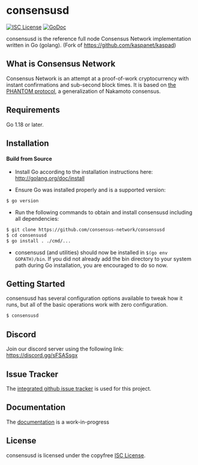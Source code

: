 
consensusd
====

[![ISC License](http://img.shields.io/badge/license-ISC-blue.svg)](https://choosealicense.com/licenses/isc/)
[![GoDoc](https://img.shields.io/badge/godoc-reference-blue.svg)](http://godoc.org/github.com/consensus-network/consensusd)

consensusd is the reference full node Consensus Network implementation written in Go (golang).
(Fork of https://github.com/kaspanet/kaspad)

## What is Consensus Network

Consensus Network is an attempt at a proof-of-work cryptocurrency with instant confirmations and sub-second block times. It is based on [the PHANTOM protocol](https://eprint.iacr.org/2018/104.pdf), a generalization of Nakamoto consensus.

## Requirements

Go 1.18 or later.

## Installation

#### Build from Source

- Install Go according to the installation instructions here:
  http://golang.org/doc/install

- Ensure Go was installed properly and is a supported version:

```bash
$ go version
```

- Run the following commands to obtain and install consensusd including all dependencies:

```bash
$ git clone https://github.com/consensus-network/consensusd
$ cd consensusd
$ go install . ./cmd/...
```

- consensusd (and utilities) should now be installed in `$(go env GOPATH)/bin`. If you did
  not already add the bin directory to your system path during Go installation,
  you are encouraged to do so now.


## Getting Started

consensusd has several configuration options available to tweak how it runs, but all
of the basic operations work with zero configuration.

```bash
$ consensusd
```

## Discord
Join our discord server using the following link: https://discord.gg/sFSASsgx

## Issue Tracker

The [integrated github issue tracker](https://github.com/consensus-network/consensusd/issues)
is used for this project.

## Documentation

The [documentation](https://github.com/consensus-network/docs) is a work-in-progress

## License

consensusd is licensed under the copyfree [ISC License](https://choosealicense.com/licenses/isc/).
